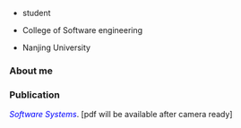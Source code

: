 * student

* College of Software engineering

* Nanjing University

### About me



### Publication

<span style="color:blue">*Software Systems*</span>. [pdf will be available after camera ready] <br />

